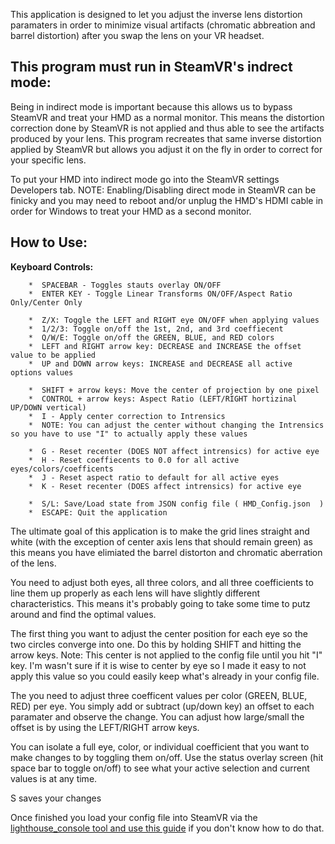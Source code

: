 This application is designed to let you adjust the inverse lens distortion paramaters in order to minimize visual artifacts (chromatic abbreation and barrel distortion) after you swap the lens on your VR headset. 

## This program must run in SteamVR's indrect mode:

Being in indirect mode is important because this allows us to bypass SteamVR and treat your HMD as a normal monitor. This means the distortion correction done by SteamVR is not applied and thus able to see the artifacts produced by your lens. This program recreates that same inverse distortion applied by SteamVR but allows you adjust it on the fly in order to correct for your specific lens.

To put your HMD into indirect mode go into the SteamVR settings Developers tab. NOTE: Enabling/Disabling direct mode in SteamVR can be finicky and you may need to reboot and/or unplug the HMD's HDMI cable in order for Windows to treat your HMD as a second monitor.

## How to Use:

**Keyboard Controls:**

		*  SPACEBAR - Toggles stauts overlay ON/OFF
		*  ENTER KEY - Toggle Linear Transforms ON/OFF/Aspect Ratio Only/Center Only

		*  Z/X: Toggle the LEFT and RIGHT eye ON/OFF when applying values
		*  1/2/3: Toggle on/off the 1st, 2nd, and 3rd coeffiecent
		*  Q/W/E: Toggle on/off the GREEN, BLUE, and RED colors
		*  LEFT and RIGHT arrow key: DECREASE and INCREASE the offset value to be applied
		*  UP and DOWN arrow keys: INCREASE and DECREASE all active options values 

		*  SHIFT + arrow keys: Move the center of projection by one pixel 
		*  CONTROL + arrow keys: Aspect Ratio (LEFT/RIGHT hortizinal UP/DOWN vertical) 
		*  I - Apply center correction to Intrensics
		*  NOTE: You can adjust the center without changing the Intrensics so you have to use "I" to actually apply these values

		*  G - Reset recenter (DOES NOT affect intrensics) for active eye
		*  H - Reset coeffiecents to 0.0 for all active eyes/colors/coefficents 
		*  J - Reset aspect ratio to default for all active eyes
		*  K - Reset recenter (DOES affect intrensics) for active eye 
	
		*  S/L: Save/Load state from JSON config file ( HMD_Config.json  ) 
		*  ESCAPE: Quit the application 

The ultimate goal of this application is to make the grid lines straight and white (with the exception of center axis lens that should remain green) as this means you have elimiated the barrel distorton and chromatic aberration of the lens.  

You need to adjust both eyes, all three colors, and all three coefficients to line them up properly as each lens will have slightly different characteristics. This means it's probably going to take some time to putz around and find the optimal values.

The first thing you want to adjust the center position for each eye so the two circles converge into one. Do this by holding SHIFT and hitting the arrow keys. Note: This center is not applied to the config file until you hit "I" key. I'm wasn't sure if it is wise to center by eye so I made it easy to not apply this value so you could easily keep what's already in your config file.

The you need to adjust three coefficent values per color (GREEN, BLUE, RED) per eye. You simply add or subtract (up/down key) an offset to each paramater and observe the change. You can adjust how large/small the offset is by using the LEFT/RIGHT arrow keys.

You can isolate a full eye, color, or individual coefficient that you want to make changes to by toggling them on/off. Use the status overlay screen (hit space bar to toggle on/off) to see what your active selection and current values is at any time.

S saves your changes

Once finished you load your config file into SteamVR via the [lighthouse_console tool and use this guide](https://www.reddit.com/r/Vive/comments/86uwsf/gearvr_to_vive_lens_adapters/dwdigxa/) if you don't know how to do that.

